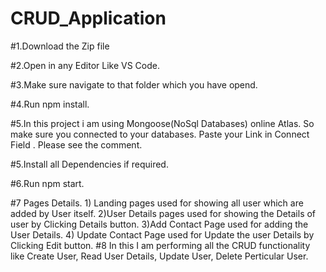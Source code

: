 # CRUD_Application

#1.Download the Zip file

#2.Open in any Editor Like VS Code.

#3.Make sure navigate to that folder which you have opend.

#4.Run npm install.

#5.In this project i am using Mongoose(NoSql Databases) online Atlas. So make sure you connected to your databases. Paste your Link in Connect Field . Please see the comment.

#5.Install all Dependencies if required.

#6.Run npm start.

#7 Pages Details.
               1) Landing pages used for showing all user which are added by User itself. 
               2)User Details pages used for showing the Details of user by Clicking Details button. 
               3)Add Contact Page used for adding the User Details. 
               4) Update Contact Page used for Update the user Details by Clicking Edit button.
#8 In this I am performing all the CRUD functionality like Create User, Read User Details, Update User, Delete Perticular User.
